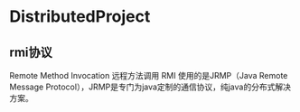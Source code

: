 # DistributedProject

## rmi协议
Remote Method Invocation 远程方法调用
RMI 使用的是JRMP（Java Remote Message Protocol），JRMP是专门为java定制的通信协议，纯java的分布式解决方案。
 